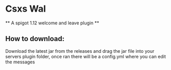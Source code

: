 # Csxs Wal
** A spigot 1.12 welcome and leave plugin **

## How to download:
Download the latest jar from the releases and drag the jar file into your servers plugin folder, once ran there will be a config.yml where you can edit the messages
